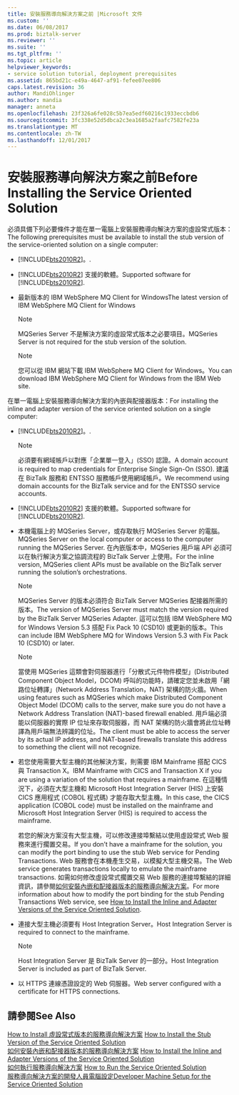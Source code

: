 ```yaml
---
title: 安裝服務導向解決方案之前 |Microsoft 文件
ms.custom: ''
ms.date: 06/08/2017
ms.prod: biztalk-server
ms.reviewer: ''
ms.suite: ''
ms.tgt_pltfrm: ''
ms.topic: article
helpviewer_keywords:
- service solution tutorial, deployment prerequisites
ms.assetid: 865bd21c-e49a-4647-af91-fefee07ee806
caps.latest.revision: 36
author: MandiOhlinger
ms.author: mandia
manager: anneta
ms.openlocfilehash: 23f326a6fe028c5b7ea5edf60216c1933eccbdb6
ms.sourcegitcommit: 3fc338e52d5dbca2c3ea1685a2faafc7582fe23a
ms.translationtype: MT
ms.contentlocale: zh-TW
ms.lasthandoff: 12/01/2017
---
```

# <a name="before-installing-the-service-oriented-solution"></a><span data-ttu-id="be98a-102">安裝服務導向解決方案之前</span><span class="sxs-lookup"><span data-stu-id="be98a-102">Before Installing the Service Oriented Solution</span></span>
<span data-ttu-id="be98a-103">必須具備下列必要條件才能在單一電腦上安裝服務導向解決方案的虛設常式版本：</span><span class="sxs-lookup"><span data-stu-id="be98a-103">The following prerequisites must be available to install the stub version of the service-oriented solution on a single computer:</span></span>  
  
-   [!INCLUDE[bts2010R2](../includes/bts2010r2-md.md)]<span data-ttu-id="be98a-104">。</span><span class="sxs-lookup"><span data-stu-id="be98a-104">.</span></span>  
  
-   <span data-ttu-id="be98a-105">[!INCLUDE[bts2010R2](../includes/bts2010r2-md.md)] 支援的軟體。</span><span class="sxs-lookup"><span data-stu-id="be98a-105">Supported software for [!INCLUDE[bts2010R2](../includes/bts2010r2-md.md)].</span></span>  
  
-   <span data-ttu-id="be98a-106">最新版本的 IBM WebSphere MQ Client for Windows</span><span class="sxs-lookup"><span data-stu-id="be98a-106">The latest version of IBM WebSphere MQ Client for Windows</span></span>  
  
    > [!NOTE]
    >  <span data-ttu-id="be98a-107">MQSeries Server 不是解決方案的虛設常式版本之必要項目。</span><span class="sxs-lookup"><span data-stu-id="be98a-107">MQSeries Server is not required for the stub version of the solution.</span></span>  
  
    > [!NOTE]
    >  <span data-ttu-id="be98a-108">您可以從 IBM 網站下載 IBM WebSphere MQ Client for Windows。</span><span class="sxs-lookup"><span data-stu-id="be98a-108">You can download IBM WebSphere MQ Client for Windows from the IBM Web site.</span></span>  
  
 <span data-ttu-id="be98a-109">在單一電腦上安裝服務導向解決方案的內嵌與配接器版本：</span><span class="sxs-lookup"><span data-stu-id="be98a-109">For installing the inline and adapter version of the service oriented solution on a single computer:</span></span>  
  
-   [!INCLUDE[bts2010R2](../includes/bts2010r2-md.md)]<span data-ttu-id="be98a-110">。</span><span class="sxs-lookup"><span data-stu-id="be98a-110">.</span></span>  
  
    > [!NOTE]
    >  <span data-ttu-id="be98a-111">必須要有網域帳戶以對應「企業單一登入」(SSO) 認證。</span><span class="sxs-lookup"><span data-stu-id="be98a-111">A domain account is required to map credentials for Enterprise Single Sign-On (SSO).</span></span> <span data-ttu-id="be98a-112">建議在 BizTalk 服務和 ENTSSO 服務帳戶使用網域帳戶。</span><span class="sxs-lookup"><span data-stu-id="be98a-112">We recommend using domain accounts for the BizTalk service and for the ENTSSO service accounts.</span></span>  
  
-   <span data-ttu-id="be98a-113">[!INCLUDE[bts2010R2](../includes/bts2010r2-md.md)] 支援的軟體。</span><span class="sxs-lookup"><span data-stu-id="be98a-113">Supported software for [!INCLUDE[bts2010R2](../includes/bts2010r2-md.md)].</span></span>  
  
-   <span data-ttu-id="be98a-114">本機電腦上的 MQSeries Server，或存取執行 MQSeries Server 的電腦。</span><span class="sxs-lookup"><span data-stu-id="be98a-114">MQSeries Server on the local computer or access to the computer running the MQSeries Server.</span></span> <span data-ttu-id="be98a-115">在內嵌版本中，MQSeries 用戶端 API 必須可以在執行解決方案之協調流程的 BizTalk Server 上使用。</span><span class="sxs-lookup"><span data-stu-id="be98a-115">For the inline version, MQSeries client APIs must be available on the BizTalk server running the solution’s orchestrations.</span></span>  
  
    > [!NOTE]
    >  <span data-ttu-id="be98a-116">MQSeries Server 的版本必須符合 BizTalk Server MQSeries 配接器所需的版本。</span><span class="sxs-lookup"><span data-stu-id="be98a-116">The version of MQSeries Server must match the version required by the BizTalk Server MQSeries Adapter.</span></span> <span data-ttu-id="be98a-117">這可以包括 IBM WebSphere MQ for Windows Version 5.3 搭配 Fix Pack 10 (CSD10) 或更新的版本。</span><span class="sxs-lookup"><span data-stu-id="be98a-117">This can include IBM WebSphere MQ for Windows Version 5.3 with Fix Pack 10 (CSD10) or later.</span></span>  
  
    > [!NOTE]
    >  <span data-ttu-id="be98a-118">當使用 MQSeries 這類會對伺服器進行「分散式元件物件模型」(Distributed Component Object Model，DCOM) 呼叫的功能時，請確定您並未啟用「網路位址轉譯」(Network Address Translation，NAT) 架構的防火牆。</span><span class="sxs-lookup"><span data-stu-id="be98a-118">When using features such as MQSeries which make Distributed Component Object Model (DCOM) calls to the server, make sure you do not have a Network Address Translation (NAT)-based firewall enabled.</span></span> <span data-ttu-id="be98a-119">用戶端必須能以伺服器的實際 IP 位址來存取伺服器，而 NAT 架構的防火牆會將此位址轉譯為用戶端無法辨識的位址。</span><span class="sxs-lookup"><span data-stu-id="be98a-119">The client must be able to access the server by its actual IP address, and NAT-based firewalls translate this address to something the client will not recognize.</span></span>  
  
-   <span data-ttu-id="be98a-120">若您使用需要大型主機的其他解決方案，則需要 IBM Mainframe 搭配 CICS 與 Transaction X。</span><span class="sxs-lookup"><span data-stu-id="be98a-120">IBM Mainframe with CICS and Transaction X if you are using a variation of the solution that requires a mainframe.</span></span> <span data-ttu-id="be98a-121">在這種情況下，必須在大型主機和 Microsoft Host Integration Server (HIS) 上安裝 CICS 應用程式 (COBOL 程式碼) 才能存取大型主機。</span><span class="sxs-lookup"><span data-stu-id="be98a-121">In this case, the CICS application (COBOL code) must be installed on the mainframe and Microsoft Host Integration Server (HIS) is required to access the mainframe.</span></span>  
  
     <span data-ttu-id="be98a-122">若您的解決方案沒有大型主機，可以修改連接埠繫結以使用虛設常式 Web 服務來進行擱置交易。</span><span class="sxs-lookup"><span data-stu-id="be98a-122">If you don’t have a mainframe for the solution, you can modify the port binding to use the stub Web service for Pending Transactions.</span></span> <span data-ttu-id="be98a-123">Web 服務會在本機產生交易，以模擬大型主機交易。</span><span class="sxs-lookup"><span data-stu-id="be98a-123">The Web service generates transactions locally to emulate the mainframe transactions.</span></span> <span data-ttu-id="be98a-124">如需如何修改虛設常式擱置交易 Web 服務的連接埠繫結的詳細資訊，請參閱[如何安裝內嵌和配接器版本的服務導向解決方案](../core/how-to-install-the-inline-and-adapter-versions-of-the-service-oriented-solution.md)。</span><span class="sxs-lookup"><span data-stu-id="be98a-124">For more information about how to modify the port binding for the stub Pending Transactions Web service, see [How to Install the Inline and Adapter Versions of the Service Oriented Solution](../core/how-to-install-the-inline-and-adapter-versions-of-the-service-oriented-solution.md).</span></span>  
  
-   <span data-ttu-id="be98a-125">連接大型主機必須要有 Host Integration Server。</span><span class="sxs-lookup"><span data-stu-id="be98a-125">Host Integration Server is required to connect to the mainframe.</span></span>  
  
    > [!NOTE]
    >  <span data-ttu-id="be98a-126">Host Integration Server 是 BizTalk Server 的一部分。</span><span class="sxs-lookup"><span data-stu-id="be98a-126">Host Integration Server is included as part of BizTalk Server.</span></span>  
  
-   <span data-ttu-id="be98a-127">以 HTTPS 連線憑證設定的 Web 伺服器。</span><span class="sxs-lookup"><span data-stu-id="be98a-127">Web server configured with a certificate for HTTPS connections.</span></span>  
  
## <a name="see-also"></a><span data-ttu-id="be98a-128">請參閱</span><span class="sxs-lookup"><span data-stu-id="be98a-128">See Also</span></span>  
 <span data-ttu-id="be98a-129">[How to Install 虛設常式版本的服務導向解決方案](../core/how-to-install-the-stub-version-of-the-service-oriented-solution.md) </span><span class="sxs-lookup"><span data-stu-id="be98a-129">[How to Install the Stub Version of the Service Oriented Solution](../core/how-to-install-the-stub-version-of-the-service-oriented-solution.md) </span></span>  
 <span data-ttu-id="be98a-130">[如何安裝內嵌和配接器版本的服務導向解決方案](../core/how-to-install-the-inline-and-adapter-versions-of-the-service-oriented-solution.md) </span><span class="sxs-lookup"><span data-stu-id="be98a-130">[How to Install the Inline and Adapter Versions of the Service Oriented Solution](../core/how-to-install-the-inline-and-adapter-versions-of-the-service-oriented-solution.md) </span></span>  
 <span data-ttu-id="be98a-131">[如何執行服務導向解決方案](../core/how-to-run-the-service-oriented-solution.md) </span><span class="sxs-lookup"><span data-stu-id="be98a-131">[How to Run the Service Oriented Solution](../core/how-to-run-the-service-oriented-solution.md) </span></span>  
 [<span data-ttu-id="be98a-132">服務導向解決方案的開發人員電腦設定</span><span class="sxs-lookup"><span data-stu-id="be98a-132">Developer Machine Setup for the Service Oriented Solution</span></span>](../core/developer-machine-setup-for-the-service-oriented-solution.md)